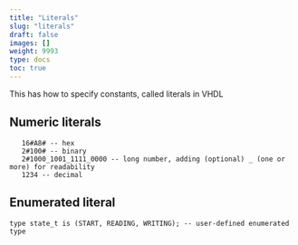 ```yaml
---
title: "Literals"
slug: "literals"
draft: false
images: []
weight: 9993
type: docs
toc: true
---
```


This has how to specify constants, called literals in VHDL

## Numeric literals
       16#A8# -- hex
       2#100# -- binary
       2#1000_1001_1111_0000 -- long number, adding (optional) _ (one or more) for readability
       1234 -- decimal

## Enumerated literal
    type state_t is (START, READING, WRITING); -- user-defined enumerated type

